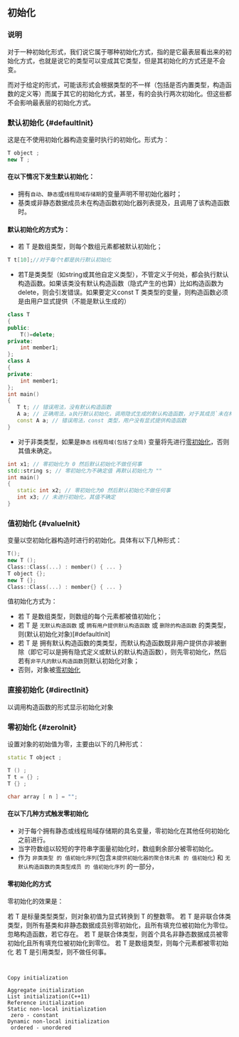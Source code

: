 ## 初始化

### 说明
对于一种初始化形式，我们说它属于哪种初始化方式，指的是它最表层看出来的初始化方式，也就是说它的类型可以变成其它类型，但是其初始化的方式还是不会变。

而对于给定的形式，可能该形式会根据类型的不一样（包括是否内置类型，构造函数的定义等）而属于其它的初始化方式，甚至，有的会执行两次初始化。但这些都不会影响最表层的初始化方式。

### 默认初始化 {#defaultInit}
这是在不使用初始化器构造变量时执行的初始化。形式为：

``` cpp
T object ;
new T ;
```

#### 在以下情况下发生默认初始化：
* 拥有`自动`、`静态`或`线程局域存储期`的变量声明不带初始化器时；
* 基类或非静态数据成员未在构造函数初始化器列表提及，且调用了该构造函数时。

#### 默认初始化的方式为：
* 若 T 是数组类型，则每个数组元素都被默认初始化；

 ``` cpp
 T t[10];//对于每个t都是执行默认初始化
 ```

* 若T是类类型（如string或其他自定义类型），不管定义于何处，都会执行默认构造函数。如果该类没有默认构造函数（隐式产生的也算）比如构造函数为delete，则会引发错误。如果要定义const T 类类型的变量，则构造函数必须是由用户显式提供（不能是默认生成的）

 ``` cpp
 class T
 {
 public:
     T()=delete;
 private:
     int member1;
 };
 class A
 {
 private:
     int member1;
 };
 int main()
 {
    T t; // 错误用法，没有默认构造函数
    A a; // 正确用法，a执行默认初始化，调用隐式生成的默认构造函数，对于其成员`未在构造函数初始化器列表提及`也是执行默认初始化， 其值不确定
    const A a; // 错误用法，const 类型，用户没有显式提供构造函数
 }
 ```

* 对于非类类型，如果是`静态` `线程局域(包括了全局)` 变量将先进行[零初始化](#zeroInit)，否则其值未确定。

 ``` cpp
 int x1; // 零初始化为 0 然后默认初始化不做任何事
 std::string s; // 零初始化为不确定值 再默认初始化为 ""
 int main()
 {
    static int x2; // 零初始化为0 然后默认初始化不做任何事
    int x3; // 未进行初始化，其值不确定
 }
 ```


### 值初始化 {#valueInit}
变量以空初始化器构造时进行的初始化。具体有以下几种形式：

``` cpp
T();	       
new T ();	
Class::Class(...) : member() { ... }	
T object {};	
new T {};	
Class::Class(...) : member{} { ... }	
```

值初始化方式为：
* 若 T 是数组类型，则数组的每个元素都被值初始化；
* 若 T 是 `无默认构造函数` 或 `拥有用户提供默认构造函数` 或 `删除的构造函数` 的类类型，则(默认初始化对象)[#defaultInit]
* 若 T 是 拥有默认构造函数的类类型，而默认构造函数既非用户提供亦非被删除（即它可以是拥有隐式定义或默认的默认构造函数），则先零初始化，然后若有`非平凡的默认构造函数`则默认初始化对象；
* 否则，对象被[零初始化](#zeroInit)


### 直接初始化 {#directInit}
以调用构造函数的形式显示初始化对象



### 零初始化 {#zeroInit}
设置对象的初始值为零，主要由以下的几种形式：

``` cpp
static T object ;	

T () ;
T t = {} ; 
T {} ;

char array [ n ] = "";	
```

#### 在以下几种方式触发零初始化
*  对于每个拥有静态或线程局域存储期的具名变量，零初始化在其他任何初始化之前进行。
* 当字符数组以较短的字符串字面量初始化时，数组剩余部分被零初始化。
* 作为 `非类类型 的 值初始化序列`(包含`未提供初始化器的聚合体元素 的 值初始化`) 和 `无默认构造函数的类类型成员 的 值初始化序列` 的一部分，


#### 零初始化的方式
零初始化的效果是：

若 T 是标量类型类型，则对象初值为显式转换到 T 的整数零。
若 T 是非联合体类类型，则所有基类和非静态数据成员别零初始化，且所有填充位被初始化为零位。忽略构造函数，若它存在。
若 T 是联合体类型，则首个具名非静态数据成员被零初始化且所有填充位被初始化到零位。
若 T 是数组类型，则每个元素都被零初始化
若 T 是引用类型，则不做任何事。


```


Copy initialization

Aggregate initialization
List initialization(C++11)
Reference initialization
Static non-local initialization 
 zero - constant
Dynamic non-local initialization
 ordered - unordered
```